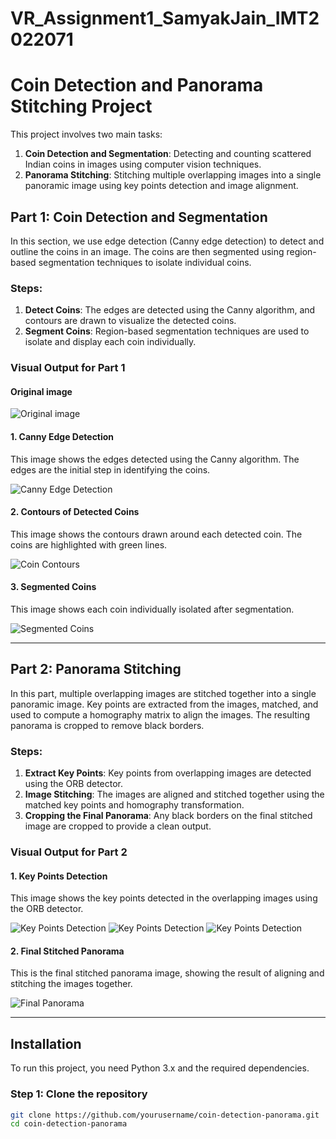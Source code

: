 # VR_Assignment1_SamyakJain_IMT2022071
# Coin Detection and Panorama Stitching Project

This project involves two main tasks:

1. **Coin Detection and Segmentation**: Detecting and counting scattered Indian coins in images using computer vision techniques.
2. **Panorama Stitching**: Stitching multiple overlapping images into a single panoramic image using key points detection and image alignment.

## Part 1: Coin Detection and Segmentation

In this section, we use edge detection (Canny edge detection) to detect and outline the coins in an image. The coins are then segmented using region-based segmentation techniques to isolate individual coins.

### Steps:
1. **Detect Coins**: The edges are detected using the Canny algorithm, and contours are drawn to visualize the detected coins.
2. **Segment Coins**: Region-based segmentation techniques are used to isolate and display each coin individually.

### Visual Output for Part 1
#### Original image
![Original image](coinsIMAGE.jpg)


#### 1. Canny Edge Detection
This image shows the edges detected using the Canny algorithm. The edges are the initial step in identifying the coins.

![Canny Edge Detection](canny.png)

#### 2. Contours of Detected Coins
This image shows the contours drawn around each detected coin. The coins are highlighted with green lines.

![Coin Contours](contours.png)

#### 3. Segmented Coins
This image shows each coin individually isolated after segmentation.

![Segmented Coins](segmented_coin_1.jpg)

---

## Part 2: Panorama Stitching

In this part, multiple overlapping images are stitched together into a single panoramic image. Key points are extracted from the images, matched, and used to compute a homography matrix to align the images. The resulting panorama is cropped to remove black borders.

### Steps:
1. **Extract Key Points**: Key points from overlapping images are detected using the ORB detector.
2. **Image Stitching**: The images are aligned and stitched together using the matched key points and homography transformation.
3. **Cropping the Final Panorama**: Any black borders on the final stitched image are cropped to provide a clean output.

### Visual Output for Part 2

#### 1. Key Points Detection
This image shows the key points detected in the overlapping images using the ORB detector.

![Key Points Detection](key1.jpg)
![Key Points Detection](key2.png)
![Key Points Detection](key3.png)
#### 2. Final Stitched Panorama
This is the final stitched panorama image, showing the result of aligning and stitching the images together.

![Final Panorama](cropped_stitched_panorama.jpg)

---

## Installation

To run this project, you need Python 3.x and the required dependencies.

### Step 1: Clone the repository
```bash
git clone https://github.com/yourusername/coin-detection-panorama.git
cd coin-detection-panorama
